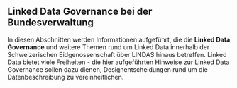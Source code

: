 ## Linked Data Governance bei der Bundesverwaltung

In diesen Abschnitten werden Informationen aufgeführt, die die **Linked Data Governance** und weitere Themen rund um Linked Data innerhalb der Schweizerischen Eidgenossenschaft über LINDAS hinaus betreffen. Linked Data bietet viele Freiheiten - die hier aufgeführten Hinweise zur Linked Data Governance sollen dazu dienen, Designentscheidungen rund um die Datenbeschreibung zu vereinheitlichen.

